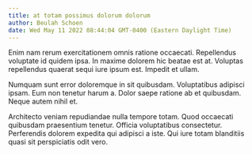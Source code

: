 ```yaml
---
title: at totam possimus dolorum dolorum
author: Beulah Schoen
date: Wed May 11 2022 08:44:04 GMT-0400 (Eastern Daylight Time)
---
```

Enim nam rerum exercitationem omnis ratione occaecati. Repellendus voluptate id quidem ipsa. In maxime dolorem hic beatae est at. Voluptas repellendus quaerat sequi iure ipsum est. Impedit et ullam.

 Numquam sunt error doloremque in sit quibusdam. Voluptatibus adipisci ipsam. Eum non tenetur harum a. Dolor saepe ratione ab et quibusdam. Neque autem nihil et.

 Architecto veniam repudiandae nulla tempore totam. Quod occaecati quibusdam praesentium tenetur. Officia voluptatibus consectetur. Perferendis dolorem expedita qui adipisci a iste. Qui iure totam blanditiis quasi sit perspiciatis odit vero.